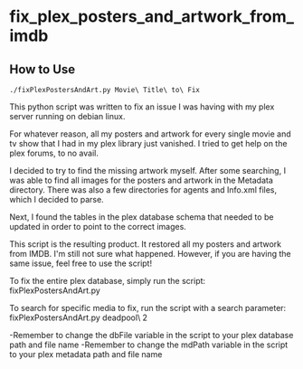 # fix_plex_posters_and_artwork_from_imdb

## How to Use
```linux
./fixPlexPostersAndArt.py Movie\ Title\ to\ Fix
```

This python script was written to fix an issue I was having with my plex server running on debian linux.

For whatever reason, all my posters and artwork for every single movie and tv show that I had in my plex library just vanished. 
I tried to get help on the plex forums, to no avail.

I decided to try to find the missing artwork myself. After some searching, I was able to find all images for the posters and artwork 
in the Metadata directory. There was also a few directories for agents and Info.xml files, which I decided to parse. 

Next, I found the tables in the plex database schema that needed to be updated in order to point to the correct images.

This script is the resulting product. It restored all my posters and artwork from IMDB. I'm still not sure what happened. 
However, if you are having the same issue, feel free to use the script!


To fix the entire plex database, simply run the script: fixPlexPostersAndArt.py

To search for specific media to fix, run the script with a search parameter: fixPlexPostersAndArt.py deadpool\ 2

-Remember to change the dbFile variable in the script to your plex database path and file name
-Remember to change the mdPath variable in the script to your plex metadata path and file name
